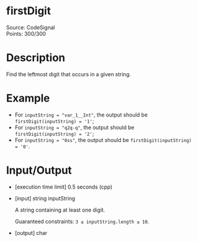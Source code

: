 # firstDigit
Source: CodeSignal <br>
Points: 300/300

# Description

Find the leftmost digit that occurs in a given string.

# Example

* For `inputString = "var_1__Int"`, the output should be
  `firstDigit(inputString) = '1'`;
* For `inputString = "q2q-q"`, the output should be
  `firstDigit(inputString) = '2'`;
* For `inputString = "0ss"`, the output should be
  `firstDigit(inputString) = '0'`.

# Input/Output

* [execution time limit] 0.5 seconds (cpp)

* [input] string inputString

  A string containing at least one digit.

  Guaranteed constraints:
  `3 ≤ inputString.length ≤ 10`.

* [output] char
